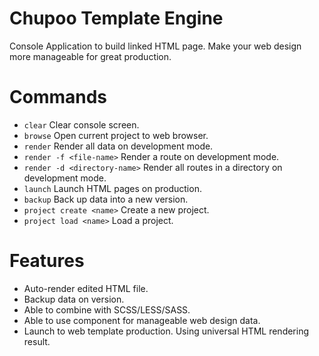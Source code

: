 # Chupoo Template Engine
Console Application to build linked HTML page. Make your web design more manageable for great production.

# Commands
- `clear`
  Clear console screen.
- `browse`
  Open current project to web browser.
- `render`
  Render all data on development mode.
- `render -f <file-name>`
  Render a route on development mode.
- `render -d <directory-name>`
  Render all routes in a directory on development mode.
- `launch`
  Launch HTML pages on production.
- `backup`
  Back up data into a new version.
- `project create <name>`
  Create a new project.
- `project load <name>`
  Load a project.

# Features
- Auto-render edited HTML file.
- Backup data on version.
- Able to combine with SCSS/LESS/SASS.
- Able to use component for manageable web design data.
- Launch to web template production. Using universal HTML rendering result.
